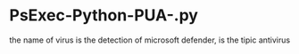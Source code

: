 # PsExec-Python-PUA-.py
the name of virus is the detection of microsoft defender, is the tipic antivirus
